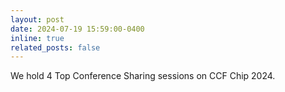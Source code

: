 ```yaml
---
layout: post
date: 2024-07-19 15:59:00-0400
inline: true
related_posts: false
---
```


We hold 4 Top Conference Sharing sessions on CCF Chip 2024.

